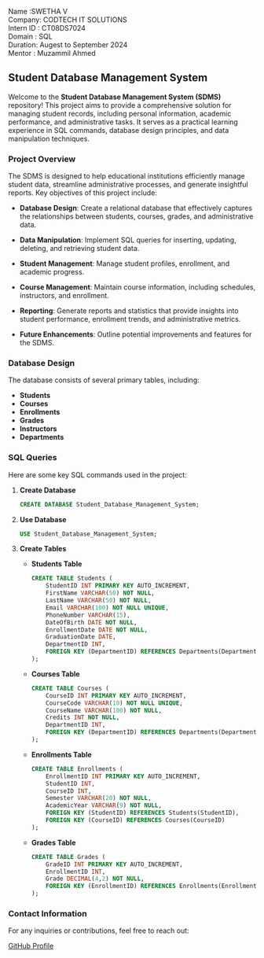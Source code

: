 Name      :SWETHA V
<BR>
Company: CODTECH IT SOLUTIONS
<BR>
Intern ID : CT08DS7024
<BR>
Domain  : SQL
<BR>
Duration: Augest to September 2024
<BR>
Mentor : Muzammil Ahmed
## Student Database Management System

Welcome to the **Student Database Management System (SDMS)** repository! This project aims to provide a comprehensive solution for managing student records, including personal information, academic performance, and administrative tasks. It serves as a practical learning experience in SQL commands, database design principles, and data manipulation techniques.

### **Project Overview**

The SDMS is designed to help educational institutions efficiently manage student data, streamline administrative processes, and generate insightful reports. Key objectives of this project include:

- **Database Design**: Create a relational database that effectively captures the relationships between students, courses, grades, and administrative data.
  
- **Data Manipulation**: Implement SQL queries for inserting, updating, deleting, and retrieving student data.
  
- **Student Management**: Manage student profiles, enrollment, and academic progress.
  
- **Course Management**: Maintain course information, including schedules, instructors, and enrollment.
  
- **Reporting**: Generate reports and statistics that provide insights into student performance, enrollment trends, and administrative metrics.
  
- **Future Enhancements**: Outline potential improvements and features for the SDMS.

### **Database Design**

The database consists of several primary tables, including:

- **Students**
- **Courses**
- **Enrollments**
- **Grades**
- **Instructors**
- **Departments**

### **SQL Queries**

Here are some key SQL commands used in the project:

1. **Create Database**
   ```sql
   CREATE DATABASE Student_Database_Management_System;
   ```

2. **Use Database**
   ```sql
   USE Student_Database_Management_System;
   ```

3. **Create Tables**
   - **Students Table**
     ```sql
     CREATE TABLE Students (
         StudentID INT PRIMARY KEY AUTO_INCREMENT,
         FirstName VARCHAR(50) NOT NULL,
         LastName VARCHAR(50) NOT NULL,
         Email VARCHAR(100) NOT NULL UNIQUE,
         PhoneNumber VARCHAR(15),
         DateOfBirth DATE NOT NULL,
         EnrollmentDate DATE NOT NULL,
         GraduationDate DATE,
         DepartmentID INT,
         FOREIGN KEY (DepartmentID) REFERENCES Departments(DepartmentID)
     );
     ```

   - **Courses Table**
     ```sql
     CREATE TABLE Courses (
         CourseID INT PRIMARY KEY AUTO_INCREMENT,
         CourseCode VARCHAR(10) NOT NULL UNIQUE,
         CourseName VARCHAR(100) NOT NULL,
         Credits INT NOT NULL,
         DepartmentID INT,
         FOREIGN KEY (DepartmentID) REFERENCES Departments(DepartmentID)
     );
     ```
     
   - **Enrollments Table**
     ```sql
     CREATE TABLE Enrollments (
         EnrollmentID INT PRIMARY KEY AUTO_INCREMENT,
         StudentID INT,
         CourseID INT,
         Semester VARCHAR(20) NOT NULL,
         AcademicYear VARCHAR(9) NOT NULL,
         FOREIGN KEY (StudentID) REFERENCES Students(StudentID),
         FOREIGN KEY (CourseID) REFERENCES Courses(CourseID)
     );
     ```
   - **Grades Table**
     ```sql
     CREATE TABLE Grades (
         GradeID INT PRIMARY KEY AUTO_INCREMENT,
         EnrollmentID INT,
         Grade DECIMAL(4,2) NOT NULL,
         FOREIGN KEY (EnrollmentID) REFERENCES Enrollments(EnrollmentID)
     );
     ```
   
### **Contact Information**
     
For any inquiries or contributions, feel free to reach out:

[GitHub Profile](https://github.com/Swethaa05)
